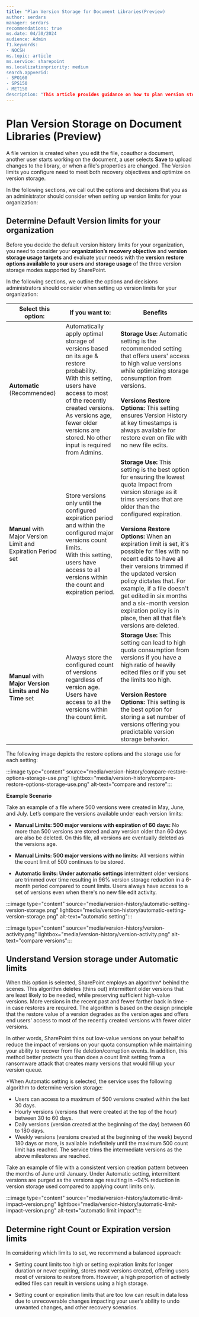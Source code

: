 ```yaml
---
title: "Plan Version Storage for Document Libraries(Preview)
author: serdars
manager: serdars
recommendations: true
ms.date: 04/30/2024
audience: Admin
f1.keywords:
- NOCSH
ms.topic: article
ms.service: sharepoint
ms.localizationpriority: medium
search.appverid:
- SPO160
- SPS150
- MET150
description: "This article provides guidance on how to plan version storage for your organization."
---
```


# Plan Version Storage on Document Libraries (Preview)

A file version is created when you edit the file, coauthor a document, another user starts working on the document, a user selects **Save** to upload changes to the library, or when a file's properties are changed. The Version limits you configure need to meet both recovery objectives and optimize on version storage.

In the following sections, we call out the options and decisions that you as an administrator should consider when setting up version limits for your organization:

## Determine Default Version limits for your organization

Before you decide the default version history limits for your organization, you need to consider your **organization’s recovery objective** and **version storage usage targets** and evaluate your needs with the **version restore options available to your users** and **storage usage** of the three version storage modes supported by SharePoint.  

In the following sections, we outline the options and decisions administrators should consider when setting up version limits for your organization:

|Select this option:|If you want to:|Benefits|
|---|---|---|
|**Automatic** (Recommended) |Automatically apply optimal storage of versions based on its age & restore probability.<br> With this setting, users have access to most of the recently created versions.<br> As versions age, fewer older versions are stored. No other input is required from Admins.| **Storage Use:** Automatic setting is the recommended setting that offers users' access to high value versions while optimizing storage consumption from versions.<br> <br> **Versions Restore Options:** This setting ensures Version History at key timestamps is always available for restore even on file with no new file edits.|
|**Manual** with Major Version Limit and Expiration Period set| Store versions only until the configured expiration period and within the configured major versions count limits.<br> With this setting, users have access to all versions within the count and expiration period.|**Storage Use:** This setting is the best option for ensuring the lowest quota Impact from version storage as it trims versions that are older than the configured expiration.<br> <br> **Versions Restore Options:** When an expiration limit is set, it's possible for files with no recent edits to have all their versions trimmed if the updated version policy dictates that. For example, if a file doesn't get edited in six months and a six-month version expiration policy is in place, then all that file’s versions are deleted.|
|**Manual** with **Major Version Limits and No Time** set| Always store the configured count of versions regardless of version age. Users have access to all the versions within the count limit.| **Storage Use:** This setting can lead to high quota consumption from versions if you have a high ratio of heavily edited files or if you set the limits too high. <br><br> **Version Restore Options:** This setting is the best option for storing a set number of versions offering you predictable version storage behavior. |

The following image depicts the restore options and the storage use for each setting:

:::image type="content" source="media/version-history/compare-restore-options-storage-use.png" lightbox="media/version-history/compare-restore-options-storage-use.png" alt-text="compare and restore":::

**Example Scenario**

Take an example of a file where 500 versions were created in May, June, and July. Let’s compare the versions available under each version limits:

- **Manual Limits: 500 major versions with expiration of 60 days:** No more than 500 versions are stored and any version older than 60 days are also be deleted. On this file, all versions are eventually deleted as the versions age.  

- **Manual Limits: 500 major versions with no limits:** All versions within the count limit of 500 continues to be stored.  

- **Automatic limits: Under automatic settings** intermittent older versions are trimmed over time resulting in 96% version storage reduction in a 6-month period compared to count limits. Users always have access to a set of versions even when there's no new file edit activity.

:::image type="content" source="media/version-history/automatic-setting-version-storage.png" lightbox="media/version-history/automatic-setting-version-storage.png" alt-text="automatic setting":::

:::image type="content" source="media/version-history/version-activity.png" lightbox="media/version-history/version-activity.png" alt-text="compare versions":::
  
## Understand Version storage under Automatic limits

When this option is selected, SharePoint employs an algorithm* behind the scenes. This algorithm deletes (thins out) intermittent older versions that are least likely to be needed, while preserving sufficient high-value versions. More versions in the recent past and fewer farther back in time - in case restores are required. The algorithm is based on the design principle that the restore value of a version degrades as the version ages and offers end users' access to most of the recently created versions with fewer older versions.

In other words, SharePoint thins out low-value versions on your behalf to reduce the impact of versions on your quota consumption while maintaining your ability to recover from file deletion/corruption events. In addition, this method better protects you than does a count limit setting from a ransomware attack that creates many versions that would fill up your version queue.

*When Automatic setting is selected, the service uses the following algorithm to determine version storage:

- Users can access to a maximum of 500 versions created within the last 30 days.
- Hourly versions (versions that were created at the top of the hour) between 30 to 60 days.
- Daily versions (version created at the beginning of the day) between 60 to 180 days.
- Weekly versions (versions created at the beginning of the week) beyond 180 days or more, is available indefinitely until the maximum 500 count limit has reached.
The service trims the intermediate versions as the above milestones are reached.

Take an example of file with a consistent version creation pattern between the months of June until January. Under Automatic setting, intermittent versions are purged as the versions age resulting in ~94% reduction in version storage used compared to applying count limits only.

:::image type="content" source="media/version-history/automatic-limit-impact-version.png" lightbox="media/version-history/automatic-limit-impact-version.png" alt-text="automatic limit impact":::

## Determine right Count or Expiration version limits

In considering which limits to set, we recommend a balanced approach:

- Setting count limits too high or setting expiration limits for longer duration or never expiring,  stores most versions created, offering users most of versions to restore from. However, a high proportion of actively edited files can result in versions using a high storage.  

- Setting count or expiration limits that are too low can result in data loss due to unrecoverable changes impacting your user’s ability to undo unwanted changes, and other recovery scenarios.


